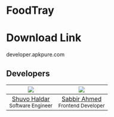 # FoodTray

# Download Link
developer.apkpure.com 

## Developers

| <img src="https://avatars.githubusercontent.com/u/86658217?v=4&s=150"> | <img src="https://avatars.githubusercontent.com/u/86369711?v=4&s=150"> | 
|:--------------------:|:------------------:|
| [Shuvo Haldar](https://github.com/shuvo-h) <br><small>Software Engineer</small>| [Sabbir Ahmed](https://github.com/developer2) <br><small>Frontend Developer</small>  |



